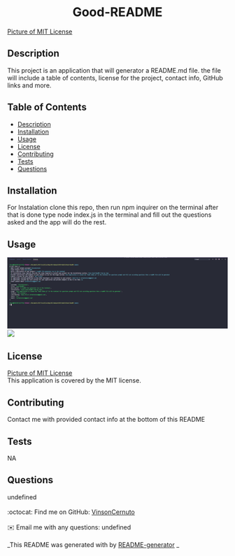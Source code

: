 
  <h1 align="center">Good-README</h1>
    
  [Picture of MIT License](https://img.shields.io/badge/license-${answers.license}-blue.svg)<br />
  
  ## Description
   This project is an application that will generator a README.md file. the file will include a table of contents, license for the project, contact info, GitHub links and more.
  
   ## Table of Contents
  - [Description](#description)
  - [Installation](#installation)
  - [Usage](#usage)
  - [License](#license)
  - [Contributing](#contributing)
  - [Tests](#tests)
  - [Questions](#questions)
  
  ## Installation
  For Instalation clone this repo, then run npm inquirer on the terminal after that is done type node index.js in the terminal and fill out the questions asked and the app will do the rest.
  
  ## Usage
  <img src="assets\Good-ReadME-1.PNG">

  <img src="assets\Gif.gif">
  
  ## License
  [Picture of MIT License](https://img.shields.io/badge/license-${answers.license}-blue.svg)
  <br />
  This application is covered by the MIT license. 
  
  ## Contributing
  Contact me with provided contact info at the bottom of this README
 
  ## Tests
  NA
  
  ## Questions
  undefined<br />
  <br />
  :octocat: Find me on GitHub: [VinsonCernuto](https://github.com/VinsonCernuto)<br />
  <br />
  ✉️ Email me with any questions: undefined<br /><br />
  _This README was generated with by [README-generator](https://github.com/VinsonCernuto/Good-ReadME) _
      

